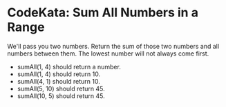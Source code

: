 # CodeKata: Sum All Numbers in a Range

We'll pass you two numbers. Return the sum of those two numbers and all numbers between them.
The lowest number will not always come first.

- sumAll(1, 4) should return a number. 
- sumAll(1, 4) should return 10. 
- sumAll(4, 1) should return 10. 
- sumAll(5, 10) should return 45. 
- sumAll(10, 5) should return 45. 
